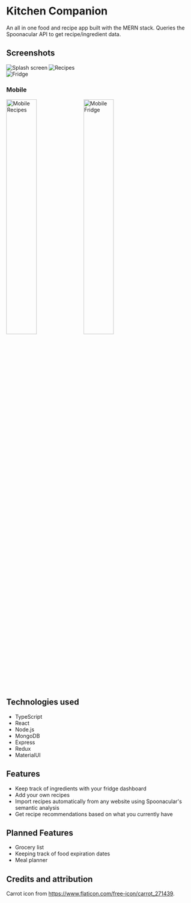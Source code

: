 # Kitchen Companion

An all in one food and recipe app built with the MERN stack. Queries the Spoonacular API to get recipe/ingredient data.

## Screenshots

![Splash screen](https://imgur.com/1cntvDV.png)
![Recipes](https://imgur.com/oxbTvBf.png)  
![Fridge](https://imgur.com/E0tU9Tf.png)

### Mobile

<p float="middle">
<img src="https://imgur.com/ios4P4I.png" alt="Mobile Recipes" width="40%" height="40%">
<img src="https://imgur.com/KgbU3Q6.png" alt="Mobile Fridge" width="40%" height="40%">
</p>

## Technologies used

- TypeScript
- React
- Node.js
- MongoDB
- Express
- Redux
- MaterialUI

## Features

- Keep track of ingredients with your fridge dashboard
- Add your own recipes
- Import recipes automatically from any website using Spoonacular's semantic analysis
- Get recipe recommendations based on what you currently have

## Planned Features

- Grocery list
- Keeping track of food expiration dates
- Meal planner

## Credits and attribution

Carrot icon from https://www.flaticon.com/free-icon/carrot_271439.
